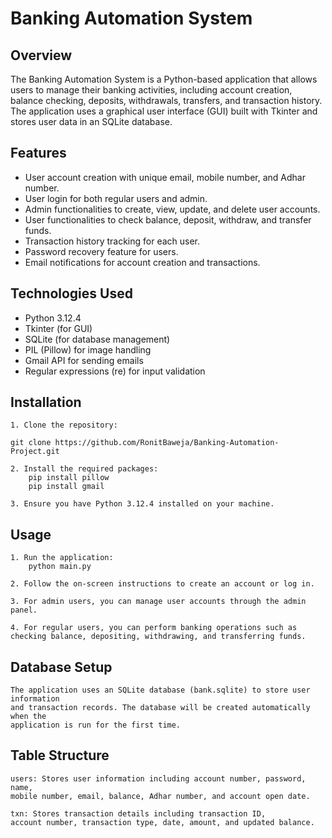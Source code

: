 # Banking Automation System

## Overview

The Banking Automation System is a Python-based application that allows users to manage their banking activities, including account creation, balance checking, deposits, withdrawals, transfers, and transaction history. The application uses a graphical user interface (GUI) built with Tkinter and stores user data in an SQLite database.

## Features

- User account creation with unique email, mobile number, and Adhar number.
- User login for both regular users and admin.
- Admin functionalities to create, view, update, and delete user accounts.
- User functionalities to check balance, deposit, withdraw, and transfer funds.
- Transaction history tracking for each user.
- Password recovery feature for users.
- Email notifications for account creation and transactions.

## Technologies Used

- Python 3.12.4
- Tkinter (for GUI)
- SQLite (for database management)
- PIL (Pillow) for image handling
- Gmail API for sending emails
- Regular expressions (re) for input validation

## Installation

    1. Clone the repository:
    
    git clone https://github.com/RonitBaweja/Banking-Automation-Project.git

    2. Install the required packages:
        pip install pillow
        pip install gmail

    3. Ensure you have Python 3.12.4 installed on your machine.


## Usage
    1. Run the application:
        python main.py

    2. Follow the on-screen instructions to create an account or log in.

    3. For admin users, you can manage user accounts through the admin panel.

    4. For regular users, you can perform banking operations such as 
    checking balance, depositing, withdrawing, and transferring funds.

## Database Setup
    The application uses an SQLite database (bank.sqlite) to store user information 
    and transaction records. The database will be created automatically when the 
    application is run for the first time.

## Table Structure
    users: Stores user information including account number, password, name,
    mobile number, email, balance, Adhar number, and account open date.
    
    txn: Stores transaction details including transaction ID, 
    account number, transaction type, date, amount, and updated balance.
